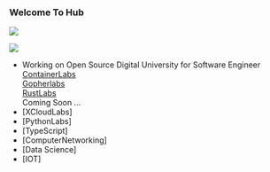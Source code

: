 ### Welcome To Hub

![](https://raw.githubusercontent.com/sangam14/sangam14/master/assets/banner-git-1.png)

![](https://komarev.com/ghpvc/?username=sangam14)
- Working on Open Source Digital University for Software Engineer <br>
[ContainerLabs](https://containerlabs.kubedaily.com/)<br>
[Gopherlabs](https://gopherlabs.kubedaily.com/)<br>
[RustLabs](https://rustlabs.kubedaily.com/) <br>
Coming Soon ...
- [XCloudLabs]
- [PythonLabs]
- [TypeScript]
- [ComputerNetworking]
- [Data Science]
- [IOT]

<!--
**sangam14/sangam14** is a ✨ _special_ ✨ repository because its `README.md` (this file) appears on your GitHub profile.

Here are some ideas to get you started:

- 🔭 I’m currently working on ...
- 🌱 I’m currently learning ...
- 👯 I’m looking to collaborate on ...
- 🤔 I’m looking for help with ...
- 💬 Ask me about ...
- 📫 How to reach me: ...
- 😄 Pronouns: ...
- ⚡ Fun fact: ...
-->
